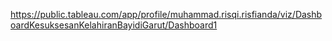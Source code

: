 https://public.tableau.com/app/profile/muhammad.risqi.risfianda/viz/DashboardKesuksesanKelahiranBayidiGarut/Dashboard1
